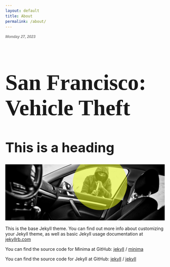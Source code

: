 ```yaml
---
layout: default
title: About
permalink: /about/
---
```



<h1 style="color:grey; font-family:Helvetica; font-style:italic; font-size:12px">Monday 27, 2023</h1>
<h1 style="font-family:garamond; font-size:500%;"> San Francisco: Vehicle Theft</h1>
<h1 style="font-size:300%;">This is a heading</h1>

![alt text](/assetsmine/img/vehicle.jpg)




This is the base Jekyll theme. You can find out more info about customizing your Jekyll theme, as well as basic Jekyll usage documentation at [jekyllrb.com](https://jekyllrb.com/)

You can find the source code for Minima at GitHub:
[jekyll][jekyll-organization] /
[minima](https://github.com/jekyll/minima)

You can find the source code for Jekyll at GitHub:
[jekyll][jekyll-organization] /
[jekyll](https://github.com/jekyll/jekyll)


[jekyll-organization]: https://github.com/jekyll

